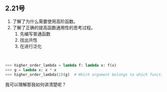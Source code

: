## 2.21号

1. 了解了为什么需要使用高阶函数。
2. 了解了正确的提高函数通用性的思考过程。
    1. 先编写普通函数
    2. 找出共性
    3. 在进行泛化

​	





```python
>>> higher_order_lambda = lambda f: lambda x: f(x)
>>> g = lambda x: x * x
>>> higher_order_lambda(2)(g)  # Which argument belongs to which function call?

```

我可以理解那我如何讲清楚呢？
